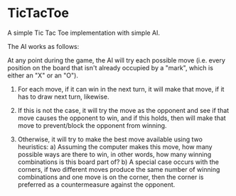 # TicTacToe
A simple Tic Tac Toe implementation with simple AI.

The AI works as follows:

At any point during the game, the AI will try each possible move (i.e. every position on the board that isn't
already occupied by a "mark", which is either an "X" or an "O").

1) For each move, if it can win in the next turn, it will make that move, if it has to draw next turn, likewise.

2) If this is not the case, it will try the move as the opponent and see if that move causes the opponent to win,
and if this holds, then will make that move to prevent/block the opponent from winning.

3) Otherwise, it will try to make the best move available using two heuristics:
     a) Assuming the computer makes this move, how many possible ways are there to win, in other words, how many
        winning combinations is this board part of?
     b) A special case occurs with the corners, if two different moves produce the same number of winning
        combinations and one move is on the corner, then the corner is preferred as a countermeasure against the
        opponent.

